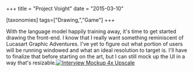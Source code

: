 +++
title = "Project Voight"
date = "2015-03-10"

[taxonomies]
tags=["Drawing,","Game"]
+++

With the language model happily training away, it's time to get started drawing the front-end. I know that I really want something reminiscent of Lucasart Graphic Adventures. I've yet to figure out what portion of users will be running windowed and what an ideal resolution to target is. I'll have to finalize that before starting on the art, but I can still mock up the UI in a way that's resizable.[![Interview Mockup 4x Upscale](http://www.josephcatrambone.com/wp-content/uploads/2015/03/interview_mockup_upscaled.png)](./img/wp-content-uploads-2015-03-interview_mockup_upscaled.png)
